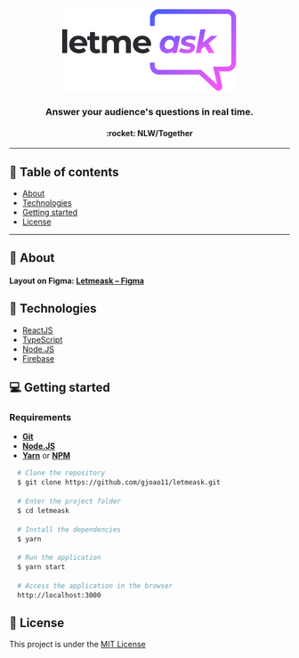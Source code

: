 <div align="center">
  <img src="src/assets/images/logo.svg">
</div>

<h3 align="center">
  Answer your audience's questions in real time.
</h3>
<h4 align="center">
  :rocket: NLW/Together
</h4>

---

## :bookmark_tabs: Table of contents

- [About](#page_facing_up-about)
- [Technologies](#test_tube-technologies)
- [Getting started](#computer-getting-started)
- [License](#memo-license)

---

## :page_facing_up: About

#### Layout on Figma: [Letmeask – Figma](https://www.figma.com/file/u0BQK8rCf2KgzcukdRRCWh/Letmeask/duplicate)

## :test_tube: Technologies

- [ReactJS](https://reactjs.org/)
- [TypeScript](https://www.typescriptlang.org/)
- [Node.JS](https://nodejs.org/en/)
- [Firebase](https://firebase.google.com/)

## :computer: Getting started

### Requirements

- **[Git](https://git-scm.com/)**
- **[Node.JS](https://nodejs.org/en/)**
- **[Yarn](https://yarnpkg.com/)** or **[NPM](https://www.npmjs.com/)**

```bash
  # Clone the repository
  $ git clone https://github.com/gjoao11/letmeask.git
  
  # Enter the project folder
  $ cd letmeask
  
  # Install the dependencies
  $ yarn
  
  # Run the application
  $ yarn start
  
  # Access the application in the browser
  http://localhost:3000
```

## 	:memo: License

This project is under the [MIT License](https://github.com/gjoao11/letmeask/blob/main/LICENSE)
